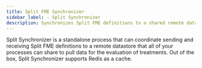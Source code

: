 ```yaml
---
title: Split FME Synchronizer
sidebar_label: ☆ Split Synchronizer
description: Synchronizes Split FME definitions to a shared remote datastore, like Redis
---
```

Split Synchronizer is a standalone process that can coordinate sending and receiving Split FME definitions to a remote datastore that all of your processes can share to pull data for the evaluation of treatments. Out of the box, Split Synchronizer supports Redis as a cache.